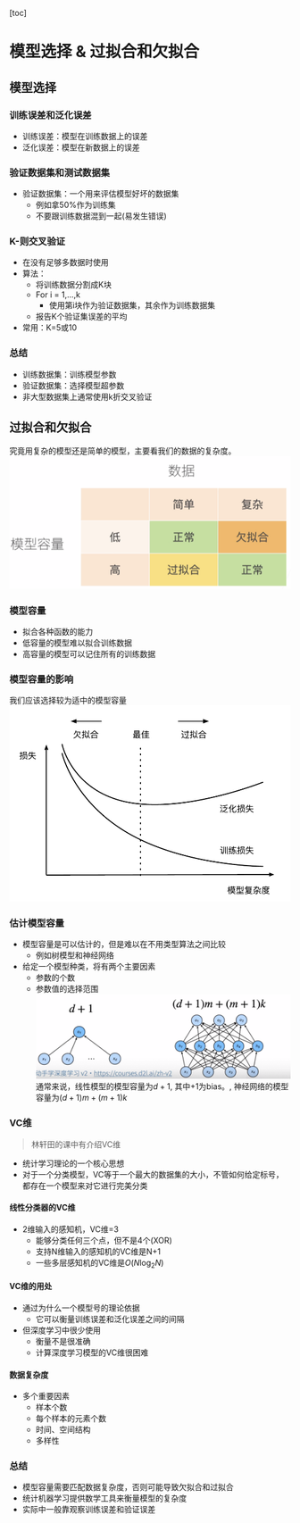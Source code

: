 [toc]
# 模型选择 & 过拟合和欠拟合


## 模型选择
### 训练误差和泛化误差
- 训练误差：模型在训练数据上的误差
- 泛化误差：模型在新数据上的误差


### 验证数据集和测试数据集
- 验证数据集：一个用来评估模型好坏的数据集
  - 例如拿50%作为训练集 
  - 不要跟训练数据混到一起(易发生错误)

### K-则交叉验证
- 在没有足够多数据时使用
- 算法：
  - 将训练数据分割成K块
  - For i = 1,...,k
    - 使用第i块作为验证数据集，其余作为训练数据集
  - 报告K个验证集误差的平均
- 常用：K=5或10

### 总结
- 训练数据集：训练模型参数
- 验证数据集：选择模型超参数
- 非大型数据集上通常使用k折交叉验证

## 过拟合和欠拟合
究竟用复杂的模型还是简单的模型，主要看我们的数据的复杂度。
![图 1](assest/%E6%A8%A1%E5%9E%8B%E9%80%89%E6%8B%A9%26%E8%BF%87%E6%8B%9F%E5%90%88%E5%92%8C%E6%AC%A0%E6%8B%9F%E5%90%88/IMG_20220901-221226911.png)  

### 模型容量
- 拟合各种函数的能力
- 低容量的模型难以拟合训练数据
- 高容量的模型可以记住所有的训练数据

### 模型容量的影响
我们应该选择较为适中的模型容量
![图 2](assest/%E6%A8%A1%E5%9E%8B%E9%80%89%E6%8B%A9%26%E8%BF%87%E6%8B%9F%E5%90%88%E5%92%8C%E6%AC%A0%E6%8B%9F%E5%90%88/IMG_20220901-221643823.png)  


### 估计模型容量
- 模型容量是可以估计的，但是难以在不用类型算法之间比较
  - 例如树模型和神经网络
- 给定一个模型种类，将有两个主要因素
  - 参数的个数
  - 参数值的选择范围
  ![图 3](assest/%E6%A8%A1%E5%9E%8B%E9%80%89%E6%8B%A9%26%E8%BF%87%E6%8B%9F%E5%90%88%E5%92%8C%E6%AC%A0%E6%8B%9F%E5%90%88/IMG_20220901-223623158.png)  
  通常来说，线性模型的模型容量为$d+1$, 其中+1为bias。, 神经网络的模型容量为$(d+1)m+(m+1)k$

### VC维
> 林轩田的课中有介绍VC维

- 统计学习理论的一个核心思想
- 对于一个分类模型，VC等于一个最大的数据集的大小，不管如何给定标号，都存在一个模型来对它进行完美分类

#### 线性分类器的VC维
- 2维输入的感知机，VC维=3
  - 能够分类任何三个点，但不是4个(XOR)
  - 支持N维输入的感知机的VC维是N+1
  - 一些多层感知机的VC维是$O(N\log_{2}N)$

#### VC维的用处
- 通过为什么一个模型号的理论依据
  - 它可以衡量训练误差和泛化误差之间的间隔
- 但深度学习中很少使用
  - 衡量不是很准确
  - 计算深度学习模型的VC维很困难

#### 数据复杂度
- 多个重要因素
  - 样本个数
  - 每个样本的元素个数
  - 时间、空间结构
  - 多样性


### 总结
- 模型容量需要匹配数据复杂度，否则可能导致欠拟合和过拟合
- 统计机器学习提供数学工具来衡量模型的复杂度
- 实际中一般靠观察训练误差和验证误差